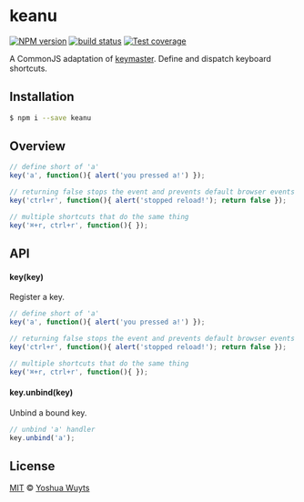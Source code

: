 # keanu
[![NPM version][npm-image]][npm-url]
[![build status][travis-image]][travis-url]
[![Test coverage][coveralls-image]][coveralls-url]

A CommonJS adaptation of [keymaster](https://github.com/madrobby/keymaster).
Define and dispatch keyboard shortcuts.

## Installation
```bash
$ npm i --save keanu
```

## Overview
```js
// define short of 'a'
key('a', function(){ alert('you pressed a!') });

// returning false stops the event and prevents default browser events
key('ctrl+r', function(){ alert('stopped reload!'); return false });

// multiple shortcuts that do the same thing
key('⌘+r, ctrl+r', function(){ });
```

## API
#### key(key)
Register a key.
```js
// define short of 'a'
key('a', function(){ alert('you pressed a!') });

// returning false stops the event and prevents default browser events
key('ctrl+r', function(){ alert('stopped reload!'); return false });

// multiple shortcuts that do the same thing
key('⌘+r, ctrl+r', function(){ });
```

#### key.unbind(key)
Unbind a bound key.
```js
// unbind 'a' handler
key.unbind('a');
```

## License
[MIT](https://tldrlegal.com/license/mit-license) ©
[Yoshua Wuyts](yoshuawuyts.com)

[npm-image]: https://img.shields.io/npm/v/keanu.svg?style=flat-square
[npm-url]: https://npmjs.org/package/keanu
[travis-image]: https://img.shields.io/travis/yoshuawuyts/keanu.svg?style=flat-square
[travis-url]: https://travis-ci.org/yoshuawuyts/keanu
[coveralls-image]: https://img.shields.io/coveralls/yoshuawuyts/keanu.svg?style=flat-square
[coveralls-url]: https://coveralls.io/r/yoshuawuyts/keanu?branch=master
